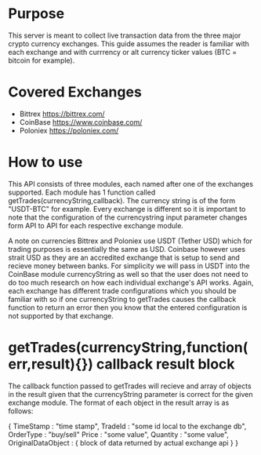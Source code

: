 # Purpose
This server is meant to collect live transaction data from the three major crypto currency exchanges. This guide assumes the reader is familiar with each exchange and with currrency or alt currency ticker values (BTC = bitcoin for example).

# Covered Exchanges
* Bittrex https://bittrex.com/
* CoinBase https://www.coinbase.com/
* Poloniex https://poloniex.com/

# How to use

This API consists of three modules, each named after one of the exchanges supported. Each module has 1 function called getTrades(currencyString,callback). The currency string is of the form "USDT-BTC" for example. Every exchange is different so it is important to note that the configuration of the currencystring input parameter changes form API to API for each respective exchange module. 

A note on currencies
Bittrex and Poloniex use USDT (Tether USD) which for trading purposes is essentially the same as USD. Coinbase however uses strait USD as they are an accredited exchange that is setup to send and recieve money between banks. For simplicity we will pass in USDT into the CoinBase module currencyString as well so that the user does not need to do too much research on how each individual exchange's API works. Again, each exchange has different trade configurations which you should be familiar with so if one currencyString to getTrades causes the callback function to return an error then you know that the entered configuration is not supported by that exchange.

# getTrades(currencyString,function(err,result){}) callback result block

The callback function passed to getTrades will recieve and array of objects in the result given that the currencyString parameter is correct for the given exchange module. The format of each object in the result array is as follows:

{
	TimeStamp : "time stamp",
	TradeId : "some id local to the exchange db",
	OrderType : "buy/sell"
	Price : "some value",
	Quantity : "some value",
	OriginalDataObject : {
		block of data returned by actual exchange api
	}
}

